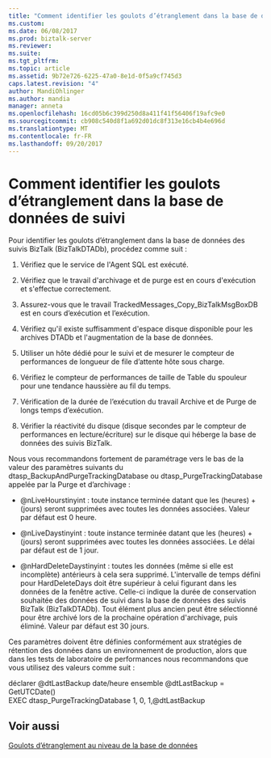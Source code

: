 ```yaml
---
title: "Comment identifier les goulots d’étranglement dans la base de données de suivi | Documents Microsoft"
ms.custom: 
ms.date: 06/08/2017
ms.prod: biztalk-server
ms.reviewer: 
ms.suite: 
ms.tgt_pltfrm: 
ms.topic: article
ms.assetid: 9b72e726-6225-47a0-8e1d-0f5a9cf745d3
caps.latest.revision: "4"
author: MandiOhlinger
ms.author: mandia
manager: anneta
ms.openlocfilehash: 16cd05b6c399d250d8a411f41f56406f19afc9e0
ms.sourcegitcommit: cb908c540d8f1a692d01dc8f313e16cb4b4e696d
ms.translationtype: MT
ms.contentlocale: fr-FR
ms.lasthandoff: 09/20/2017
---
```

# <a name="how-to-identify-bottlenecks-in-the-tracking-database"></a>Comment identifier les goulots d’étranglement dans la base de données de suivi
Pour identifier les goulots d’étranglement dans la base de données des suivis BizTalk (BizTalkDTADb), procédez comme suit :  
  
1.  Vérifiez que le service de l'Agent SQL est exécuté.  
  
2.  Vérifiez que le travail d'archivage et de purge est en cours d'exécution et s'effectue correctement.  
  
3.  Assurez-vous que le travail TrackedMessages_Copy_BizTalkMsgBoxDB est en cours d’exécution et l’exécution.  
  
4.  Vérifiez qu'il existe suffisamment d'espace disque disponible pour les archives DTADb et l'augmentation de la base de données.  
  
5.  Utiliser un hôte dédié pour le suivi et de mesurer le compteur de performances de longueur de file d’attente hôte sous charge.  
  
6.  Vérifiez le compteur de performances de taille de Table du spouleur pour une tendance haussière au fil du temps.  
  
7.  Vérification de la durée de l’exécution du travail Archive et de Purge de longs temps d’exécution.  
  
8.  Vérifier la réactivité du disque (disque secondes par le compteur de performances en lecture/écriture) sur le disque qui héberge la base de données des suivis BizTalk.  
  
 Nous vous recommandons fortement de paramétrage vers le bas de la valeur des paramètres suivants du dtasp_BackupAndPurgeTrackingDatabase ou dtasp_PurgeTrackingDatabase appelée par la Purge et d’archivage :  
  
-   @nLiveHourstinyint : toute instance terminée datant que les (heures) + (jours) seront supprimées avec toutes les données associées. Valeur par défaut est 0 heure.  
  
-   @nLiveDaystinyint : toute instance terminée datant que les (heures) + (jours) seront supprimées avec toutes les données associées. Le délai par défaut est de 1 jour.  
  
-   @nHardDeleteDaystinyint : toutes les données (même si elle est incomplète) antérieurs à cela sera supprimé. L'intervalle de temps défini pour HardDeleteDays doit être supérieur à celui figurant dans les données de la fenêtre active. Celle-ci indique la durée de conservation souhaitée des données de suivi dans la base de données des suivis BizTalk (BizTalkDTADb). Tout élément plus ancien peut être sélectionné pour être archivé lors de la prochaine opération d'archivage, puis éliminé. Valeur par défaut est 30 jours.  
  
 Ces paramètres doivent être définies conformément aux stratégies de rétention des données dans un environnement de production, alors que dans les tests de laboratoire de performances nous recommandons que vous utilisez des valeurs comme suit :  
  
 déclarer @dtLastBackup date/heure ensemble @dtLastBackup = GetUTCDate()  
 EXEC dtasp_PurgeTrackingDatabase 1, 0, 1,@dtLastBackup  
  
## <a name="see-also"></a>Voir aussi  
 [Goulots d’étranglement au niveau de la base de données](../technical-guides/bottlenecks-in-the-database-tier.md)